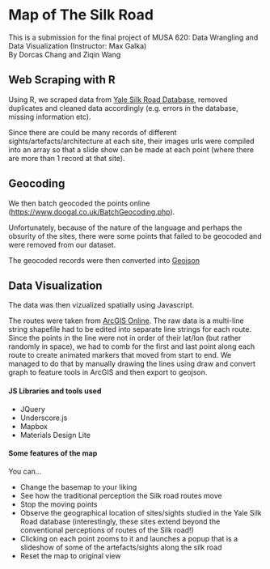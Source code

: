 # Map of The Silk Road 
This is a submission for the final project of MUSA 620: Data Wrangling and Data Visualization (Instructor: Max Galka)  
By Dorcas Chang and Ziqin Wang 

## Web Scraping with R 
Using R, we scraped data from [Yale Silk Road Database](http://digitalcollections.library.yale.edu/YaleSilkRoad/search.dl?q=Search+this+collection&qcx=1034.1&qqid=52950&qs=1), removed duplicates and cleaned data accordingly (e.g. errors in the database, missing information etc).

Since there are could be many records of different sights/artefacts/architecture at each site, their images urls were compiled into an array so that a slide show can be made at each point (where there are more than 1 record at that site).

## Geocoding 
We then batch geocoded the points online (https://www.doogal.co.uk/BatchGeocoding.php). 

Unfortunately, because of the nature of the language and perhaps the obsurity of the sites, there were some points that failed to be geocoded and were removed from our dataset.

The geocoded records were then converted into [Geojson](http://geojson.io)

## Data Visualization 

The data was then vizualized spatially using Javascript. 

The routes were taken from [ArcGIS Online](https://www.arcgis.com/home/item.html?id=6ee51d446e21407b97a3e3ea4b8aeae2). The raw data is a multi-line string shapefile had to be edited into separate line strings for each route. Since the points in the line were not in order of their lat/lon (but rather randomly in space), we had to comb for the first and last point along each route to create animated markers that moved from start to end. We managed to do that by manually drawing the lines using draw and convert graph to feature tools in ArcGIS and then export to geojson. 

#### JS Libraries and tools used 
- JQuery 
- Underscore.js 
- Mapbox 
- Materials Design Lite 

#### Some features of the map 
You can... 
- Change the basemap to your liking 
- See how the traditional perception the Silk road routes move 
- Stop the moving points 
- Observe the geographical location of sites/sights studied in the Yale Silk Road database (interestingly, these sites extend beyond the conventional perceptions of routes of the Silk road!) 
- Clicking on each point zooms to it and launches a popup that is a slideshow of some of the artefacts/sights along the silk road 
- Reset the map to original view 
